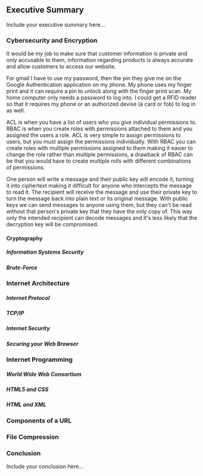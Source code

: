 ## Executive Summary 
Include your executive summary here...

### Cybersecurity and Encryption
It would be my job to make sure that customer information is private and only accusable to them, information regarding products is always accurate and allow customers to access our website. 

For gmail I have to use my password, then the pin they give me on the Google Authentication application on my phone. 
My phone uses my finger print and it can require a pin to unlock along with the finger print scan. 
My home computer only needs a password to log into. I could get a RFID reader so that it requires my phone or an authorized devise (a card or fob) to log in as well.

ACL is when you have a list of users who you give individual permissions to. RBAC is when you create roles with permissions attached to them and you assigned the users a role.  ACL is very simple to assign permissions to users, but you must assign the permissions individually. With RBAC you can create roles with multiple permissions assigned to them making it easier to change the role rather than multiple permissions, a drawback of RBAC can be that you would have to create multiple rolls with different combinations of permissions. 

One person will write a message and their public key will encode it, turning it into ciphertext making it difficult for anyone who intercepts the message to read it. The recipient will receive the message and use their private key to turn the message back into plain text or its original message. 
With public keys we can send messages to anyone using them, but they can't be read without that person's private key that they have the only copy of. This way only the intended recipient can decode messages and it's less likely that the decryption key will be compromised.

#### Cryptography

##### Information Systems Security 
##### Brute-Force

### Internet Architecture
##### Internet Protocol
##### TCP/IP
##### Internet Security
##### Securing your Web Browser

### Internet Programming
##### World Wide Web Consortium
##### HTML5 and CSS
##### HTML and XML

### Components of a URL

### File Compression

### Conclusion
Include your conclusion here...
